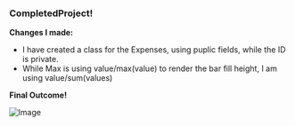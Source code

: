 ### CompletedProject!

**Changes I made:**

-   I have created a class for the Expenses, using puplic fields, while the ID is private.
-   While Max is using value/max(value) to render the bar fill height, I am using value/sum(values)

**Final Outcome!**

![Image](https://raw.githubusercontent.com/SubjectZero0/Max_React_course/main/my_expenses/public/final.jpg)
